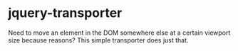 # jquery-transporter
Need to move an element in the DOM somewhere else at a certain viewport size because reasons? This simple transporter does just that.
